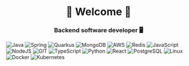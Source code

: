 <h1 align="center">👾 Welcome 👾</h1>
<h3 align="center"> Backend software developer 🖥️ </h3>

![Java](https://img.shields.io/badge/java-%23ED8B00.svg?style=for-the-badge&logo=coffeescript&logoColor=white) 
![Spring](https://img.shields.io/badge/spring-%236DB33F.svg?style=for-the-badge&logo=spring&logoColor=white) 
![Quarkus](https://img.shields.io/badge/quarkus-%234695EB.svg?style=for-the-badge&logo=quarkus&logoColor=white) 
![MongoDB](https://img.shields.io/badge/mongo-%2347A248.svg?style=for-the-badge&logo=mongodb&logoColor=white) 
![AWS](https://img.shields.io/badge/aws-%23232F3E.svg?style=for-the-badge&logo=amazonwebservices&logoColor=white) 
![Redis](https://img.shields.io/badge/redis-%23FF4438.svg?style=for-the-badge&logo=redis&logoColor=white) 
![JavaScript](https://img.shields.io/badge/javascript-%23F7DF1E.svg?style=for-the-badge&logo=javascript&logoColor=black)
![NodeJS](https://img.shields.io/badge/node-%235FA04E.svg?style=for-the-badge&logo=nodedotjs&logoColor=white) 
![GIT](https://img.shields.io/badge/git-%23F05032.svg?style=for-the-badge&logo=git&logoColor=white)
![TypeScript](https://img.shields.io/badge/typescript-%233178C6.svg?style=for-the-badge&logo=typescript&logoColor=white) 
![Python](https://img.shields.io/badge/python-%233776AB.svg?style=for-the-badge&logo=python&logoColor=white)
![React](https://img.shields.io/badge/react-%2361DAFB.svg?style=for-the-badge&logo=react&logoColor=black)
![PostgreSQL](https://img.shields.io/badge/postgresql-%234169E1.svg?style=for-the-badge&logo=postgresql&logoColor=white)
![Linux](https://img.shields.io/badge/linux-%23FCC624.svg?style=for-the-badge&logo=linux&logoColor=black)
![Docker](https://img.shields.io/badge/docker-%232496ED.svg?style=for-the-badge&logo=docker&logoColor=white)
![Kubernetes](https://img.shields.io/badge/kubernetes-%23326CE5.svg?style=for-the-badge&logo=kubernetes&logoColor=white)


</p>
